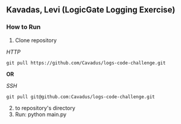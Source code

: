 
## Kavadas, Levi (LogicGate Logging Exercise)

### How to Run

1. Clone repository

*HTTP*

    git pull https://github.com/Cavadus/logs-code-challenge.git

**OR**

*SSH*

    git pull git@github.com:Cavadus/logs-code-challenge.git

2.  to repository's directory
3. Run:
    python main.py